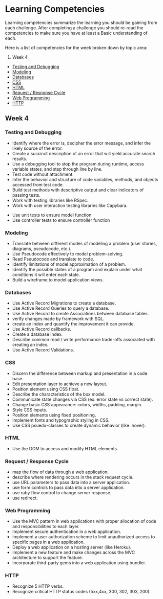 # Learning Competencies

Learning competencies summarize the learning you should be gaining from each
challenge.  After completing a challenge you should re-read the competencies to
make sure you have at least a Basic understanding of each.

Here is a list of competencies for the week broken down by topic area:

1. Week 4
  - [Testing and Debugging](#testing-and-debugging)
  - [Modeling](#modeling)
  - [Databases](#databases)
  - [CSS](#css)
  - [HTML](#html)
  - [Request / Response Cycle](#request--response-cycle)
  - [Web Programming](#web-programming)
  - [HTTP](#http)

## Week 4

### Testing and Debugging

- Identify where the error is, decipher the error message, and infer the likely source of the error.
- Create a succinct description of an error that will yield accurate search results.
- Use a debugging tool to stop the program during runtime, access variable states, and step through line by line.
- Test code without attachment.
- Infer the behavior and structure of code variables, methods, and objects accessed from test code.
- Build test methods with descriptive output and clear indicators of passing tests.
- Work with testing libraries like RSpec.
- Work with user interaction testing libraries like Capybara.
* Use unit tests to ensure model function
* Use controller tests to ensure controller function

### Modeling

- Translate between different modes of modeling a problem (user stories, diagrams, pseudocode, etc.).
- Use Pseudocode effectively to model problem-solving.
- Read Pseudocode and translate to code.
- Identify limitations of model approximation of a problem.
- Identify the possible states of a program and explain under what conditions it will enter each state.
- Build a wireframe to model application views.

### Databases

- Use Active Record Migrations to create a database.
- Use Active Record Queries to query a database.
- Use Active Record to create Associations between database tables.
- verify changes made by framework with SQL.
- create an index and quantify the improvement it can provide.
- Use Active Record callbacks.
- Create a database index.
- Describe common read / write performance trade-offs associated with creating an index.
- Use Active Record Validations.

### CSS

- Discern the difference between markup and presentation in a code base.
- Edit presentation layer to achieve a new layout.
- Position element using CSS float.
- Describe the characteristics of the box model.
- Communicate state changes via CSS (ex: error state vs correct state).
- Change basic CSS appearance: colors, widths, padding, margin.
- Style CSS inputs.
- Position elements using fixed positioning.
- Implement fonts and typographic styling in CSS.
- Use CSS psuedo-classes to create dynamic behavior (like :hover).

### HTML

- Use the DOM to access and modify HTML elements.

### Request / Response Cycle

- map the flow of data through a web application.
- describe where rendering occurs in the stack request cycle.
- use URL parameters to pass data into a server application.
- use form controls to pass data into a server application.
- use ruby flow control to change server response.
- use redirect.

### Web Programming

- Use the MVC pattern in web applications with proper allocation of code and responsibilities to each layer.
- Implement secure authentication in a web application.
- Implement a user authorization scheme to limit unauthorized access to specific pages in a web application.
- Deploy a web application on a hosting server (like Heroku).
- Implement a new feature and make changes across the MVC architecture to support the feature.
- Incorporate third-party gems into a web application using bundler.

### HTTP

- Recognize 5 HTTP verbs.
- Recognize critical HTTP status codes (5xx,4xx, 300, 302, 303, 200).
